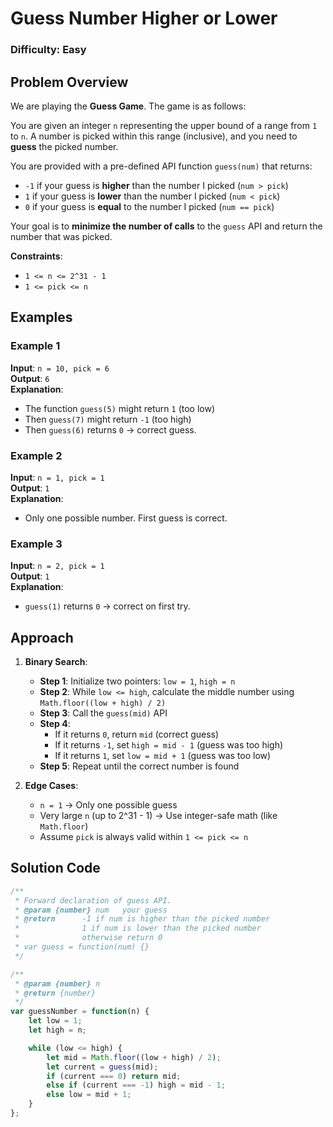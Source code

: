 # Guess Number Higher or Lower

### Difficulty: Easy

## Problem Overview

We are playing the **Guess Game**. The game is as follows:

You are given an integer `n` representing the upper bound of a range from `1` to `n`. A number is picked within this range (inclusive), and you need to **guess** the picked number.

You are provided with a pre-defined API function `guess(num)` that returns:

- `-1` if your guess is **higher** than the number I picked (`num > pick`)
- `1` if your guess is **lower** than the number I picked (`num < pick`)
- `0` if your guess is **equal** to the number I picked (`num == pick`)

Your goal is to **minimize the number of calls** to the `guess` API and return the number that was picked.

**Constraints**:

- `1 <= n <= 2^31 - 1`
- `1 <= pick <= n`

## Examples

### Example 1

**Input**: `n = 10, pick = 6`  
**Output**: `6`  
**Explanation**:

- The function `guess(5)` might return `1` (too low)
- Then `guess(7)` might return `-1` (too high)
- Then `guess(6)` returns `0` → correct guess.

### Example 2

**Input**: `n = 1, pick = 1`  
**Output**: `1`  
**Explanation**:

- Only one possible number. First guess is correct.

### Example 3

**Input**: `n = 2, pick = 1`  
**Output**: `1`  
**Explanation**:

- `guess(1)` returns `0` → correct on first try.

## Approach

1. **Binary Search**:

    - **Step 1**: Initialize two pointers: `low = 1`, `high = n`
    - **Step 2**: While `low <= high`, calculate the middle number using `Math.floor((low + high) / 2)`
    - **Step 3**: Call the `guess(mid)` API
    - **Step 4**:
        - If it returns `0`, return `mid` (correct guess)
        - If it returns `-1`, set `high = mid - 1` (guess was too high)
        - If it returns `1`, set `low = mid + 1` (guess was too low)
    - **Step 5**: Repeat until the correct number is found

2. **Edge Cases**:
    - `n = 1` → Only one possible guess
    - Very large `n` (up to 2^31 - 1) → Use integer-safe math (like `Math.floor`)
    - Assume `pick` is always valid within `1 <= pick <= n`

## Solution Code

```javascript
/** 
 * Forward declaration of guess API.
 * @param {number} num   your guess
 * @return      -1 if num is higher than the picked number
 *              1 if num is lower than the picked number
 *              otherwise return 0
 * var guess = function(num) {}
 */

/**
 * @param {number} n
 * @return {number}
 */
var guessNumber = function(n) {
    let low = 1;
    let high = n;

    while (low <= high) {
        let mid = Math.floor((low + high) / 2);
        let current = guess(mid);
        if (current === 0) return mid;
        else if (current === -1) high = mid - 1;
        else low = mid + 1;
    }
};
